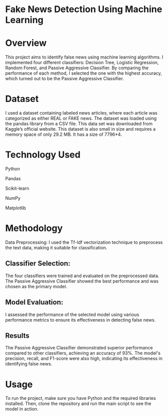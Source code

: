 # Fake News Detection Using  Machine Learning



# Overview
This project aims to identify false news using machine learning algorithms. I implemented four different classifiers: Decision Tree, Logistic Regression, Random Forest, and Passive Aggressive Classifier. By comparing the performance of each method, I selected the one with the highest accuracy, which turned out to be the Passive Aggressive Classifier.

# Dataset
I used a dataset containing labeled news articles, where each article was categorized as either REAL or FAKE news. The dataset was loaded using the pandas library from a CSV file. This data set was downloaded from Kaggle’s official website. This dataset is also small in size and requires a memory space of only 29.2 MB. It has a size of 7796*4.

# Technology Used
Python

Pandas

Scikit-learn

NumPy

Matplotlib

# Methodology
Data Preprocessing: I used the Tf-Idf vectorization technique to preprocess the text data, making it suitable for classification.

## Classifier Selection: 
The four classifiers were trained and evaluated on the preprocessed data. The Passive Aggressive Classifier showed the best performance and was chosen as the primary model.

## Model Evaluation:
 I assessed the performance of the selected model using various performance metrics to ensure its effectiveness in detecting false news.

## Results
The Passive Aggressive Classifier demonstrated superior performance compared to other classifiers, achieving an accuracy of 93%. The model's precision, recall, and F1-score were also high, indicating its effectiveness in identifying false news.

# Usage
To run the project, make sure you have Python and the required libraries installed. Then, clone the repository and run the main script to see the model in action.